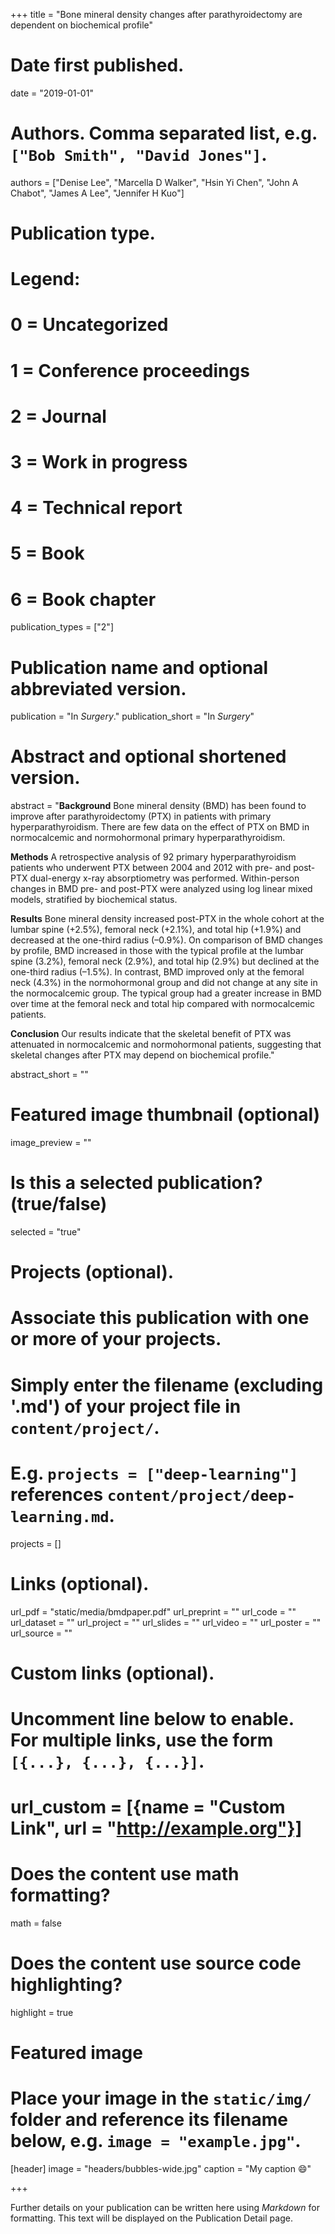 +++
title = "Bone mineral density changes after parathyroidectomy are dependent on biochemical profile"

# Date first published.
date = "2019-01-01"

# Authors. Comma separated list, e.g. `["Bob Smith", "David Jones"]`.
authors = ["Denise Lee", "Marcella D Walker", "Hsin Yi Chen", "John A Chabot", "James A Lee", "Jennifer H Kuo"]

# Publication type.
# Legend:
# 0 = Uncategorized
# 1 = Conference proceedings
# 2 = Journal
# 3 = Work in progress
# 4 = Technical report
# 5 = Book
# 6 = Book chapter
publication_types = ["2"]

# Publication name and optional abbreviated version.
publication = "In *Surgery*."
publication_short = "In *Surgery*"

# Abstract and optional shortened version.
abstract = "**Background**
Bone mineral density (BMD) has been found to improve after parathyroidectomy (PTX) in patients with primary hyperparathyroidism. There are few data on the effect of PTX on BMD in normocalcemic and normohormonal primary hyperparathyroidism.

**Methods**
A retrospective analysis of 92 primary hyperparathyroidism patients who underwent PTX between 2004 and 2012 with pre- and post-PTX dual-energy x-ray absorptiometry was performed. Within-person changes in BMD pre- and post-PTX were analyzed using log linear mixed models, stratified by biochemical status.

**Results**
Bone mineral density increased post-PTX in the whole cohort at the lumbar spine (+2.5%), femoral neck (+2.1%), and total hip (+1.9%) and decreased at the one-third radius (–0.9%). On comparison of BMD changes by profile, BMD increased in those with the typical profile at the lumbar spine (3.2%), femoral neck (2.9%), and total hip (2.9%) but declined at the one-third radius (–1.5%). In contrast, BMD improved only at the femoral neck (4.3%) in the normohormonal group and did not change at any site in the normocalcemic group. The typical group had a greater increase in BMD over time at the femoral neck and total hip compared with normocalcemic patients.

**Conclusion**
Our results indicate that the skeletal benefit of PTX was attenuated in normocalcemic and normohormonal patients, suggesting that skeletal changes after PTX may depend on biochemical profile."

abstract_short = ""

# Featured image thumbnail (optional)
image_preview = ""

# Is this a selected publication? (true/false)
selected = "true"

# Projects (optional).
#   Associate this publication with one or more of your projects.
#   Simply enter the filename (excluding '.md') of your project file in `content/project/`.
#   E.g. `projects = ["deep-learning"]` references `content/project/deep-learning.md`.
projects = []

# Links (optional).
url_pdf = "static/media/bmdpaper.pdf"
url_preprint = ""
url_code = ""
url_dataset = ""
url_project = ""
url_slides = ""
url_video = ""
url_poster = ""
url_source = ""

# Custom links (optional).
#   Uncomment line below to enable. For multiple links, use the form `[{...}, {...}, {...}]`.
# url_custom = [{name = "Custom Link", url = "http://example.org"}]

# Does the content use math formatting?
math = false

# Does the content use source code highlighting?
highlight = true

# Featured image
# Place your image in the `static/img/` folder and reference its filename below, e.g. `image = "example.jpg"`.
[header]
image = "headers/bubbles-wide.jpg"
caption = "My caption 😄"

+++

Further details on your publication can be written here using *Markdown* for formatting. This text will be displayed on the Publication Detail page.
